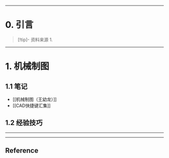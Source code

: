 ```table-of-contents
```
---
# 0. 引言
> [!tip]- 资料来源
> 1. 

----
# 1. 机械制图 
## 1.1 笔记
- [[机械制图（王幼龙）]]
- [[CAD快捷键汇集]]

## 1.2 经验技巧 




---
---
## Reference 



